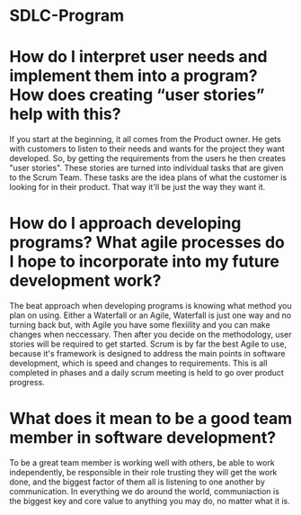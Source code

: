 # SDLC-Program

# How do I interpret user needs and implement them into a program? How does creating “user stories” help with this?
If you start at the beginning, it all comes from the Product owner. He gets with customers to listen to their needs and wants for the project they want developed. So, by getting the requirements from the users he then creates "user stories". These stories are turned into individual tasks that are given to the Scrum Team. These tasks are the idea plans of what the customer is looking for in their product. That way it'll be just the way they want it.

# How do I approach developing programs? What agile processes do I hope to incorporate into my future development work?
The beat approach when developing programs is knowing what method you plan on using. Either a Waterfall or an Agile, Waterfall is just one way and no turning back but, with Agile you have some flexiility and you can make changes when neccessary. Then after you decide on the methodology, user stories will be required to get started. Scrum is by far the best Agile to use, because it's framework is designed to address the main points in software development, which is speed and changes to requirements. This is all completed in phases and a daily scrum meeting is held to go over product progress.

# What does it mean to be a good team member in software development?
To be a great team member is working well with others, be able to work independently, be responsible in their role trusting they will get the work done, and the biggest factor of them all is listening to one another by communication. In everything we do around the world, communiaction is the biggest key and core value to anything you may do, no matter what it is.
